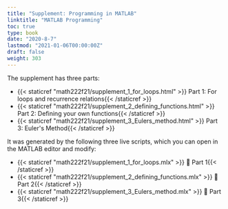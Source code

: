 ```yaml
---
title: "Supplement: Programming in MATLAB"
linktitle: "MATLAB Programming"
toc: true
type: book
date: "2020-8-7"
lastmod: "2021-01-06T00:00:00Z"
draft: false
weight: 303
---
```


The supplement has three parts:

* {{< staticref "math222f21/supplement_1_for_loops.html" >}} Part 1: For loops and recurrence relations{{< /staticref >}}
* {{< staticref "math222f21/supplement_2_defining_functions.html" >}} Part 2: Defining your own functions{{< /staticref >}}
* {{< staticref "math222f21/supplement_3_Eulers_method.html" >}} Part 3: Euler's Method{{< /staticref >}}

It was generated by the following three live scripts, which you can open in the MATLAB editor and modify:

* {{< staticref "math222f21/supplement_1_for_loops.mlx" >}} 📄 Part 1{{< /staticref >}}
* {{< staticref "math222f21/supplement_2_defining_functions.mlx" >}} 📄 Part 2{{< /staticref >}}
* {{< staticref "math222f21/supplement_3_Eulers_method.mlx" >}} 📄 Part 3{{< /staticref >}}

